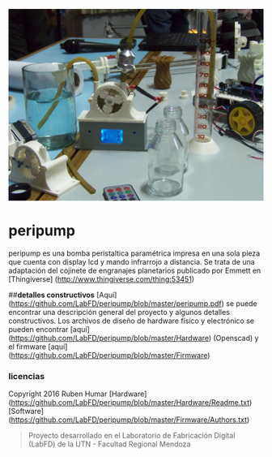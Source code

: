 
![Image of peripump](https://github.com/LabFD/peripump/blob/master/Imagenes/fotolab1.JPG)

# peripump
peripump es una bomba peristaltica paramétrica impresa en una sola pieza que cuenta con display lcd y mando infrarrojo a distancia.
Se trata de una adaptación del cojinete de engranajes planetarios publicado por Emmett en [Thingiverse] (http://www.thingiverse.com/thing:53451)

##**detalles constructivos**
[Aquí] (https://github.com/LabFD/peripump/blob/master/peripump.pdf) se puede encontrar una descripción general del proyecto y algunos detalles constructivos. 
Los archivos de diseño de hardware físico y electrónico se pueden encontrar [aquí] (https://github.com/LabFD/peripump/blob/master/Hardware) (Openscad) y el firmware [aquí] (https://github.com/LabFD/peripump/blob/master/Firmware) 

### **licencias**
Copyright 2016 Ruben Humar
[Hardware] (https://github.com/LabFD/peripump/blob/master/Hardware/Readme.txt)
[Software] (https://github.com/LabFD/peripump/blob/master/Firmware/Authors.txt)

>Proyecto desarrollado en el Laboratorio de Fabricación Digital (LabFD) de la UTN - Facultad Regional Mendoza




